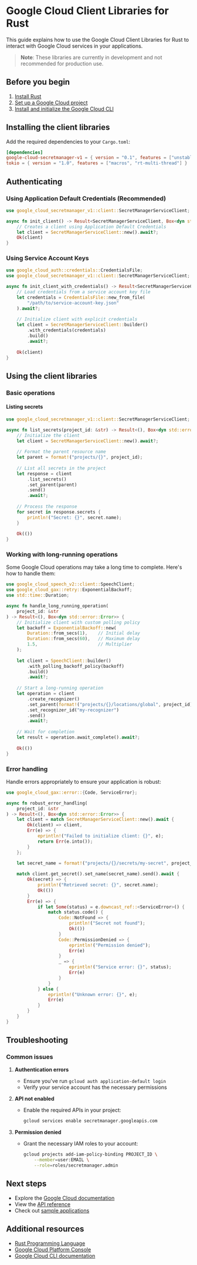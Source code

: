 # Google Cloud Client Libraries for Rust

This guide explains how to use the Google Cloud Client Libraries for Rust to interact with Google Cloud services in your applications.

> **Note**: These libraries are currently in development and not recommended for production use.

## Before you begin

1. [Install Rust](https://www.rust-lang.org/tools/install)
2. [Set up a Google Cloud project](https://cloud.google.com/resource-manager/docs/creating-managing-projects)
3. [Install and initialize the Google Cloud CLI](https://cloud.google.com/sdk/docs/install)

## Installing the client libraries

Add the required dependencies to your `Cargo.toml`:

```toml
[dependencies]
google-cloud-secretmanager-v1 = { version = "0.1", features = ["unstable-stream"] }
tokio = { version = "1.0", features = ["macros", "rt-multi-thread"] }
```

## Authenticating

### Using Application Default Credentials (Recommended)

```rust
use google_cloud_secretmanager_v1::client::SecretManagerServiceClient;

async fn init_client() -> Result<SecretManagerServiceClient, Box<dyn std::error::Error>> {
    // Creates a client using Application Default Credentials
    let client = SecretManagerServiceClient::new().await?;
    Ok(client)
}
```

### Using Service Account Keys

```rust
use google_cloud_auth::credentials::CredentialsFile;
use google_cloud_secretmanager_v1::client::SecretManagerServiceClient;

async fn init_client_with_credentials() -> Result<SecretManagerServiceClient, Box<dyn std::error::Error>> {
    // Load credentials from a service account key file
    let credentials = CredentialsFile::new_from_file(
        "/path/to/service-account-key.json"
    ).await?;
    
    // Initialize client with explicit credentials
    let client = SecretManagerServiceClient::builder()
        .with_credentials(credentials)
        .build()
        .await?;
    
    Ok(client)
}
```

## Using the client libraries

### Basic operations

#### Listing secrets

```rust
use google_cloud_secretmanager_v1::client::SecretManagerServiceClient;

async fn list_secrets(project_id: &str) -> Result<(), Box<dyn std::error::Error>> {
    // Initialize the client
    let client = SecretManagerServiceClient::new().await?;
    
    // Format the parent resource name
    let parent = format!("projects/{}", project_id);
    
    // List all secrets in the project
    let response = client
        .list_secrets()
        .set_parent(parent)
        .send()
        .await?;
    
    // Process the response
    for secret in response.secrets {
        println!("Secret: {}", secret.name);
    }
    
    Ok(())
}
```

### Working with long-running operations

Some Google Cloud operations may take a long time to complete. Here's how to handle them:

```rust
use google_cloud_speech_v2::client::SpeechClient;
use google_cloud_gax::retry::ExponentialBackoff;
use std::time::Duration;

async fn handle_long_running_operation(
    project_id: &str
) -> Result<(), Box<dyn std::error::Error>> {
    // Initialize client with custom polling policy
    let backoff = ExponentialBackoff::new(
        Duration::from_secs(1),    // Initial delay
        Duration::from_secs(60),   // Maximum delay
        1.5,                       // Multiplier
    );
    
    let client = SpeechClient::builder()
        .with_polling_backoff_policy(backoff)
        .build()
        .await?;
    
    // Start a long-running operation
    let operation = client
        .create_recognizer()
        .set_parent(format!("projects/{}/locations/global", project_id))
        .set_recognizer_id("my-recognizer")
        .send()
        .await?;
    
    // Wait for completion
    let result = operation.await_complete().await?;
    
    Ok(())
}
```

### Error handling

Handle errors appropriately to ensure your application is robust:

```rust
use google_cloud_gax::error::{Code, ServiceError};

async fn robust_error_handling(
    project_id: &str
) -> Result<(), Box<dyn std::error::Error>> {
    let client = match SecretManagerServiceClient::new().await {
        Ok(client) => client,
        Err(e) => {
            eprintln!("Failed to initialize client: {}", e);
            return Err(e.into());
        }
    };

    let secret_name = format!("projects/{}/secrets/my-secret", project_id);
    
    match client.get_secret().set_name(secret_name).send().await {
        Ok(secret) => {
            println!("Retrieved secret: {}", secret.name);
            Ok(())
        }
        Err(e) => {
            if let Some(status) = e.downcast_ref::<ServiceError>() {
                match status.code() {
                    Code::NotFound => {
                        println!("Secret not found");
                        Ok(())
                    }
                    Code::PermissionDenied => {
                        eprintln!("Permission denied");
                        Err(e)
                    }
                    _ => {
                        eprintln!("Service error: {}", status);
                        Err(e)
                    }
                }
            } else {
                eprintln!("Unknown error: {}", e);
                Err(e)
            }
        }
    }
}
```

## Troubleshooting

### Common issues

1. **Authentication errors**
   - Ensure you've run `gcloud auth application-default login`
   - Verify your service account has the necessary permissions

2. **API not enabled**
   - Enable the required APIs in your project:
     ```bash
     gcloud services enable secretmanager.googleapis.com
     ```

3. **Permission denied**
   - Grant the necessary IAM roles to your account:
     ```bash
     gcloud projects add-iam-policy-binding PROJECT_ID \
         --member=user:EMAIL \
         --role=roles/secretmanager.admin
     ```

## Next steps

- Explore the [Google Cloud documentation](https://cloud.google.com/docs)
- View the [API reference](https://docs.rs/google-cloud-secretmanager-v1)
- Check out [sample applications](https://github.com/googleapis/google-cloud-rust)

## Additional resources

- [Rust Programming Language](https://www.rust-lang.org/)
- [Google Cloud Platform Console](https://console.cloud.google.com/)
- [Google Cloud CLI documentation](https://cloud.google.com/sdk/docs)
